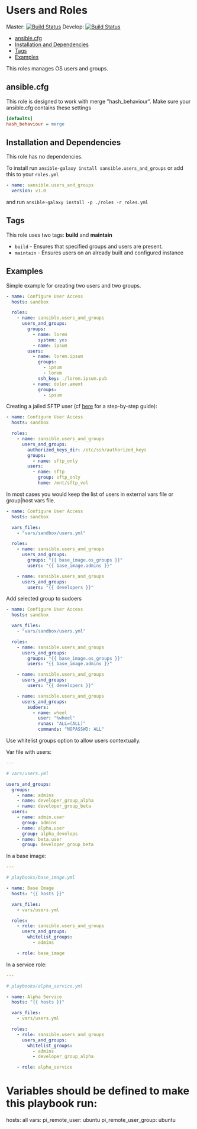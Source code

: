 # Users and Roles

Master: [![Build Status](https://travis-ci.org/sansible/users_and_groups.svg?branch=master)](https://travis-ci.org/sansible/users_and_groups)
Develop: [![Build Status](https://travis-ci.org/sansible/users_and_groups.svg?branch=develop)](https://travis-ci.org/sansible/users_and_groups)

* [ansible.cfg](#ansible-cfg)
* [Installation and Dependencies](#installation-and-dependencies)
* [Tags](#tags)
* [Examples](#examples)

This roles manages OS users and groups.




## ansible.cfg

This role is designed to work with merge "hash_behaviour". Make sure your
ansible.cfg contains these settings

```INI
[defaults]
hash_behaviour = merge
```




## Installation and Dependencies

This role has no dependencies.

To install run `ansible-galaxy install sansible.users_and_groups` or add
this to your `roles.yml`

```YAML
- name: sansible.users_and_groups
  version: v1.0
```

and run `ansible-galaxy install -p ./roles -r roles.yml`




## Tags

This role uses two tags: **build** and **maintain**

* `build` - Ensures that specified groups and users are
  present.
* `maintain` - Ensures users on an already built and configured instance




## Examples

Simple example for creating two users and two groups.

```YAML
- name: Configure User Access
  hosts: sandbox

  roles:
    - name: sansible.users_and_groups
      users_and_groups:
        groups:
          - name: lorem
            system: yes
          - name: ipsum
        users:
          - name: lorem.ipsum
            groups:
              - ipsum
              - lorem
            ssh_key: ./lorem.ipsum.pub
          - name: dolor.ament
            groups:
              - ipsum
```

Creating a jailed SFTP user (cf [here](https://wiki.archlinux.org/index.php/SFTP_chroot) for a step-by-step guide):

```YAML
- name: Configure User Access
  hosts: sandbox

  roles:
    - name: sansible.users_and_groups
      users_and_groups:
        authorized_keys_dir: /etc/ssh/authorized_keys
        groups:
          - name: sftp_only
        users:
          - name: sftp
            group: sftp_only
            home: /mnt/sftp_vol
```

In most cases you would keep the list of users in external vars file or
group|host vars file.

```YAML
- name: Configure User Access
  hosts: sandbox

  vars_files:
    - "vars/sandbox/users.yml"

  roles:
    - name: sansible.users_and_groups
      users_and_groups:
        groups: "{{ base_image.os_groups }}"
        users: "{{ base_image.admins }}"

    - name: sansible.users_and_groups
      users_and_groups:
        users: "{{ developers }}"
```

Add selected group to sudoers

```YAML
- name: Configure User Access
  hosts: sandbox

  vars_files:
    - "vars/sandbox/users.yml"

  roles:
    - name: sansible.users_and_groups
      users_and_groups:
        groups: "{{ base_image.os_groups }}"
        users: "{{ base_image.admins }}"

    - name: sansible.users_and_groups
      users_and_groups:
        users: "{{ developers }}"

    - name: sansible.users_and_groups
      users_and_groups:
        sudoers:
          - name: wheel
            user: "%wheel"
            runas: "ALL=(ALL)"
            commands: "NOPASSWD: ALL"
```

Use whitelist groups option to allow users contextually.

Var file with users:

```YAML
---

# vars/users.yml

users_and_groups:
  groups:
    - name: admins
    - name: developer_group_alpha
    - name: developer_group_beta
  users:
    - name: admin.user
      group: admins
    - name: alpha.user
      group: alpha_develops
    - name: beta.user
      group: developer_group_beta
```

In a base image:

```YAML
---

# playbooks/base_image.yml

- name: Base Image
  hosts: "{{ hosts }}"

  vars_files:
    - vars/users.yml

  roles:
    - role: sansible.users_and_groups
      users_and_groups:
        whitelist_groups:
          - admins

    - role: base_image
```

In a service role:

```YAML
---

# playbooks/alpha_service.yml

- name: Alpha Service
  hosts: "{{ hosts }}"

  vars_files:
    - vars/users.yml

  roles:
    - role: sansible.users_and_groups
      users_and_groups:
        whitelist_groups:
          - admins
          - developer_group_alpha

    - role: alpha_service
```

# Variables should be defined to make this playbook run: 

hosts: all
  vars: 
      pi_remote_user: ubuntu 
      pi_remote_user_group: ubuntu 

